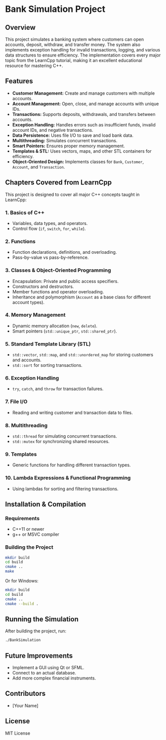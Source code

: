 # Bank Simulation Project

## Overview
This project simulates a banking system where customers can open accounts, deposit, withdraw, and transfer money. The system also implements exception handling for invalid transactions, logging, and various data structures to ensure efficiency. The implementation covers every major topic from the LearnCpp tutorial, making it an excellent educational resource for mastering C++.

## Features
- **Customer Management:** Create and manage customers with multiple accounts.
- **Account Management:** Open, close, and manage accounts with unique IDs.
- **Transactions:** Supports deposits, withdrawals, and transfers between accounts.
- **Exception Handling:** Handles errors such as insufficient funds, invalid account IDs, and negative transactions.
- **Data Persistence:** Uses file I/O to save and load bank data.
- **Multithreading:** Simulates concurrent transactions.
- **Smart Pointers:** Ensures proper memory management.
- **Templates & STL:** Uses vectors, maps, and other STL containers for efficiency.
- **Object-Oriented Design:** Implements classes for `Bank`, `Customer`, `Account`, and `Transaction`.

## Chapters Covered from LearnCpp
This project is designed to cover all major C++ concepts taught in LearnCpp:

### **1. Basics of C++**
- Variables, data types, and operators.
- Control flow (`if`, `switch`, `for`, `while`).

### **2. Functions**
- Function declarations, definitions, and overloading.
- Pass-by-value vs pass-by-reference.

### **3. Classes & Object-Oriented Programming**
- Encapsulation: Private and public access specifiers.
- Constructors and destructors.
- Member functions and operator overloading.
- Inheritance and polymorphism (`Account` as a base class for different account types).

### **4. Memory Management**
- Dynamic memory allocation (`new`, `delete`).
- Smart pointers (`std::unique_ptr`, `std::shared_ptr`).

### **5. Standard Template Library (STL)**
- `std::vector`, `std::map`, and `std::unordered_map` for storing customers and accounts.
- `std::sort` for sorting transactions.

### **6. Exception Handling**
- `try`, `catch`, and `throw` for transaction failures.

### **7. File I/O**
- Reading and writing customer and transaction data to files.

### **8. Multithreading**
- `std::thread` for simulating concurrent transactions.
- `std::mutex` for synchronizing shared resources.

### **9. Templates**
- Generic functions for handling different transaction types.

### **10. Lambda Expressions & Functional Programming**
- Using lambdas for sorting and filtering transactions.

## Installation & Compilation
### **Requirements**
- C++11 or newer
- g++ or MSVC compiler

### **Building the Project**
```sh
mkdir build
cd build
cmake ..
make
```
Or for Windows:
```sh
mkdir build
cd build
cmake ..
cmake --build .
```

## Running the Simulation
After building the project, run:
```sh
./BankSimulation
```

## Future Improvements
- Implement a GUI using Qt or SFML.
- Connect to an actual database.
- Add more complex financial instruments.

## Contributors
- [Your Name]

## License
MIT License

